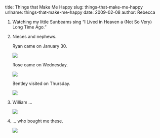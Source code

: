 title: Things that Make Me Happy
slug: things-that-make-me-happy
urlname: things-that-make-me-happy
date: 2009-02-08
author: Rebecca

1.  Watching my little Sunbeams sing &ldquo;I Lived in Heaven a (Not So Very)
    Long Time Ago.&rdquo;

2.  Nieces and nephews.
    
    Ryan came on January 30.
    
    <img src="{static}/images/2009-01-31-baby-ryan.jpg" class="img-fluid">
    
    Rose came on Wednesday.
    
    <img src="{static}/images/2009-02-04-baby-rose.jpg" class="img-fluid">
    
    Bentley visited on Thursday.
    
    <img src="{static}/images/2009-02-05-bentley.jpg" class="img-fluid">

3.  William &hellip;
    
    <img src="{static}/images/2008-12-13-sarah-wedding-03.jpg" class="img-fluid">

4.  &hellip; who bought me these.
    
    <img src="{static}/images/2009-02-08-flowers.jpg" class="img-fluid">
